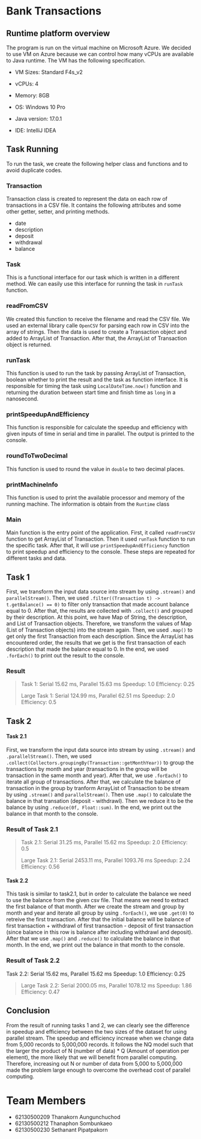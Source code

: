 # Bank Transactions

## Runtime platform overview

The program is run on the virtual machine on Microsoft Azure. We decided to use VM on Azure because we can control how many vCPUs are available to Java runtime. The VM has the following specification.

- VM Sizes: Standard F4s_v2
- vCPUs: 4
- Memory: 8GB
- OS: Windows 10 Pro

- Java version: 17.0.1
- IDE: IntelliJ IDEA

## Task Running

To run the task, we create the following helper class and functions and to avoid duplicate codes. 

### Transaction

Transaction class is created to represent the data on each row of transactions in a CSV file. It contains the following attributes and some other getter, setter, and printing methods.

- date
- description
- deposit
- withdrawal 
- balance

### Task

This is a functional interface for our task which is written in a different method. We can easily use this interface for running the task in `runTask` function.

### readFromCSV

We created this function to receive the filename and read the CSV file. We used an external library calle `OpenCSV` for parsing each row in CSV into the array of strings. Then the data is used to create a Transaction object and added to ArrayList of Transaction. After that, the ArrayList of Transaction object is returned.

### runTask

This function is used to run the task by passing ArrayList of Transaction, boolean whether to print the result and the task as function interface. It is responsible for timing the task using `LocalDateTime.now()` function and returning the duration between start time and finish time as `long` in a nanosecond.

### printSpeedupAndEfficiency

This function is responsible for calculate the speedup and efficiency with given inputs of time in serial and time in parallel. The output is printed to the console.

### roundToTwoDecimal

This function is used to round the value in `double` to two decimal places.

### printMachineInfo

This function is used to print the available processor and memory of the running machine. The information is obtain from the `Runtime` class

### Main

Main function is the entry point of the application. First, it called `readFromCSV` function to get ArrayList of Transaction. Then it used `runTask` function to run the specific task. After that, it will use `printSpeedupAndEfficiency` function to print speedup and efficiency to the console. These steps are repeated for different tasks and data.

## Task 1

First, we transform the input data source into stream by using `.stream()` and `parallelStream()`. Then, we used `.filter((Transaction t) -> t.getBalance() == 0)` to filter only transaction that made account balance equal to 0. After that, the results are collected with `.collect()` and grouped by their description. At this point, we have Map of String, the description, and List of Transaction objects. Therefore, we transform the values of Map (List of Transaction objects) into the stream again. Then, we used `.map()` to get only the first Transaction from each description. Since the ArrayList has encountered order, the results that we get is the first transaction of each description that made the balance equal to 0. In the end, we used `.forEach()` to print out the result to the console.

### Result
> Task 1: Serial 15.62 ms, Parallel 15.63 ms
> Speedup: 1.0	Efficiency: 0.25
>
> Large Task 1: Serial 124.99 ms, Parallel 62.51 ms
> Speedup: 2.0	Efficiency: 0.5

## Task 2

#### Task 2.1

First, we transform the input data source into stream by using `.stream()` and `.parallelStream()`. Then, we used `.collect(Collectors.groupingBy(Transaction::getMonthYear))` to group the transactions by month and year (transactions in the group will be transaction in the same month and year). After that, we use `.forEach()` to iterate all group of transactions. After that, we calculate the balance of transaction in the group by tranform ArrayList of Transaction to be stream by using `.stream()` and `parallelStream()`. Then use `.map()` to calculate the balance in that transation (deposit - withdrawl). Then we reduce it to be the balance by using `.reduce(0f, Float::sum)`. In the end, we print out the balance in that month to the console.

### Result of Task 2.1

> Task 2.1: Serial 31.25 ms, Parallel 15.62 ms
> Speedup: 2.0	Efficiency: 0.5
>
> Large Task 2.1: Serial 2453.11 ms, Parallel 1093.76 ms
> Speedup: 2.24	Efficiency: 0.56

#### Task 2.2

This task is similar to task2.1, but in order to calculate the balance we need to use the balance from the given csv file. That means we need to extract the first balance of that month. After we create the stream and group by month and year and iterate all group by using `.forEach()`, we use `.get(0)` to retreive the first transaction. After that the initial balance will be balance of first transaction + withdrawl of first transaction - deposit of first transaction (since balance in this row is balance after including withdrawl and deposit). After that we use `.map()` and `.reduce()` to calculate the balance in that month. In the end, we print out the balance in that month to the console.

### Result of Task 2.2

Task 2.2: Serial 15.62 ms, Parallel 15.62 ms
Speedup: 1.0	Efficiency: 0.25

> Large Task 2.2: Serial 2000.05 ms, Parallel 1078.12 ms
> Speedup: 1.86	Efficiency: 0.47

## Conclusion

From the result of running tasks 1 and 2, we can clearly see the difference in speedup and efficiency between the two sizes of the dataset for using parallel stream. The speedup and efficiency increase when we change data from 5,000 records to 5,000,000 records. It follows the NQ model such that the larger the product of N (number of data) * Q (Amount of operation per element), the more likely that we will benefit from parallel computing. Therefore, increasing out N or number of data from 5,000 to 5,000,000 made the problem large enough to overcome the overhead cost of parallel computing.

# Team Members

- 62130500209 Thanakorn Aungunchuchod
- 62130500212 Thanaphon Sombunkaeo
- 62130500230 Sethanant Pipatpakorn
